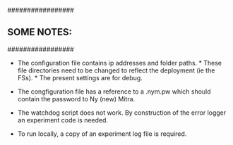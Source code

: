 
#################
## SOME NOTES: ##
#################

* The configuration file contains ip addresses and folder paths.
        * These file directories need to be changed to reflect the deployment (ie the FSs).
        * The present settings are for debug.

* The congfiguration file has a reference to a .nym.pw which should contain the password to Ny (new) Mitra.

* The watchdog script does not work. By construction of the error logger an experiment code is needed.

* To run locally, a copy of an experiment log file is required.

